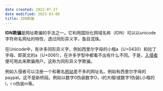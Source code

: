 ```yaml
---
date created: 2022-07-27
date modified: 2023-03-08
title: IDN欺骗
---
```


**IDN欺骗**是网址欺骗的手法之一。它利用国际化网域名称（IDN）可以以unicode字符命名网址的特性，透过同形异义字，鱼目混珠。

在Unicode中，有许多同形异义字，例如西里尔字母的小楷а（U+0430）和拉丁字母、即英文的a（U+0061），在许多字型中都看不出有什么不同。于是，[入侵者](https://baike.baidu.com/item/%E5%85%A5%E4%BE%B5%E8%80%85/15438138)便可用此来欺骗用户。这称为同形异义字欺骗。

例如入侵者可以注册一个和著名[网站](https://baike.baidu.com/item/%E7%BD%91%E7%AB%99)差不多的网址名。例如有西里尔字母的pаypal。这不是新桥段。例如以数字0伪装数字O，i的大楷I或数字1伪装L小楷的l，r n伪装m等。
